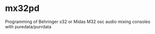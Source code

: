 # mx32pd
Programming of Behringer x32 or Midas M32 osc audio mixing consoles with puredata/purrdata

